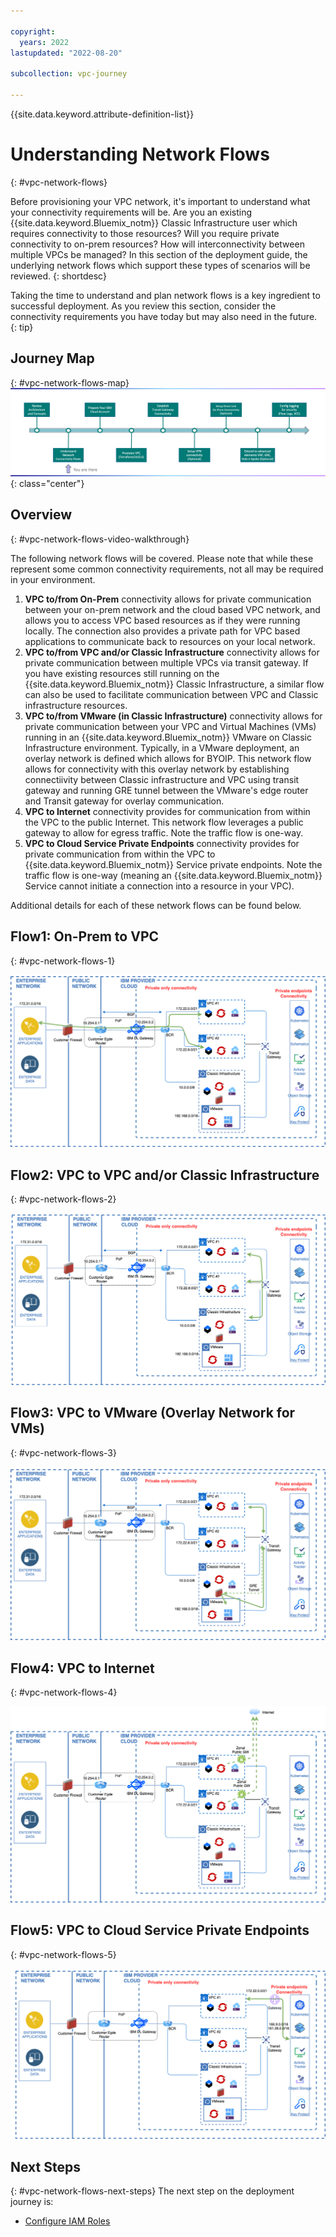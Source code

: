 ```yaml
---

copyright:
  years: 2022
lastupdated: "2022-08-20"

subcollection: vpc-journey

---
```


{{site.data.keyword.attribute-definition-list}}

# Understanding Network Flows
{: #vpc-network-flows}

Before provisioning your VPC network, it's important to understand what your connectivity requirements will be. Are you an existing {{site.data.keyword.Bluemix_notm}} Classic Infrastructure user which requires connectivity to those resources? Will you require private connectivity to on-prem resources? How will interconnectivity between multiple VPCs be managed?  In this section of the deployment guide, the underlying network flows which support these types of scenarios will be reviewed.
{: shortdesc}

Taking the time to understand and plan network flows is a key ingredient to successful deployment. As you review this section, consider the connectivity requirements you have today but may also need in the future.
{: tip}

## Journey Map
{: #vpc-network-flows-map}
![Architecture](images/network-flows/journey-map.png){: class="center"}

## Overview
{: #vpc-network-flows-video-walkthrough}

The following network flows will be covered. Please note that while these represent some common connectivity requirements, not all may be required in your environment. 

1. **VPC to/from On-Prem** connectivity allows for private communication between your on-prem network and the cloud based VPC network, and allows you to access VPC based resources as if they were running locally. The connection also provides a private path for VPC based applications to communicate back to resources on your local network.
2. **VPC to/from VPC and/or Classic Infrastructure** connectivity allows for private communication between multiple VPCs via transit gateway. If you have existing resources still running on the {{site.data.keyword.Bluemix_notm}} Classic Infrastructure, a similar flow can also be used to facilitate communication between VPC and Classic infrastructure resources. 
3. **VPC to/from VMware (in Classic Infrastructure)** connectivity allows for private communication between your VPC and Virtual Machines (VMs) running in an {{site.data.keyword.Bluemix_notm}} VMware on Classic Infrastructure environment. Typically, in a VMware deployment, an overlay network is defined which allows for BYOIP. This network flow allows for connectivity with this overlay network by establishing connectiivity between Classic infrastructure and VPC using transit gateway and running GRE tunnel between the VMware's edge router and Transit gateway for overlay communication.
4. **VPC to Internet** connectivity provides for communication from within the VPC to the public Internet.  This network flow leverages a public gateway to allow for egress traffic. Note the traffic flow is one-way.
5. **VPC to Cloud Service Private Endpoints** connectivity provides for private communication from within the VPC to {{site.data.keyword.Bluemix_notm}} Service private endpoints. Note the traffic flow is one-way (meaning an {{site.data.keyword.Bluemix_notm}} Service cannot initiate a connection into a resource in your VPC).

Additional details for each of these network flows can be found below. 

## Flow1: On-Prem to VPC
{: #vpc-network-flows-1}

![Flow1](images/network-flows/onprem-to-vpc.png)

## Flow2: VPC to VPC and/or Classic Infrastructure
{: #vpc-network-flows-2}

![Flow2](images/network-flows/vpc-to-vpc.png)

## Flow3: VPC to VMware (Overlay Network for VMs)
{: #vpc-network-flows-3}

![Flow3](images/network-flows/vpc-to-vmware.png)

## Flow4: VPC to Internet
{: #vpc-network-flows-4}

![Flow4](images/network-flows/vpc-to-internet.png)

## Flow5: VPC to Cloud Service Private Endpoints
{: #vpc-network-flows-5}

![Flow5](images/network-flows/vpc-to-cse.png)

## Next Steps
{: #vpc-network-flows-next-steps}
The next step on the deployment journey is:
* [Configure IAM Roles](/docs/vpc-journey?topic=vpc-journey-vpc-prep-account)
